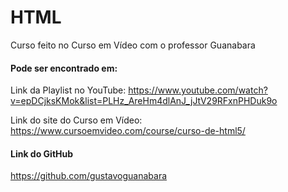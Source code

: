 # HTML

Curso feito no Curso em Vídeo com o professor Guanabara

<h4>Pode ser encontrado em:</h4>

Link da Playlist no YouTube:
https://www.youtube.com/watch?v=epDCjksKMok&list=PLHz_AreHm4dlAnJ_jJtV29RFxnPHDuk9o

Link do site do Curso em Vídeo: 
https://www.cursoemvideo.com/course/curso-de-html5/

<h4>Link do GitHub</h4>

https://github.com/gustavoguanabara
